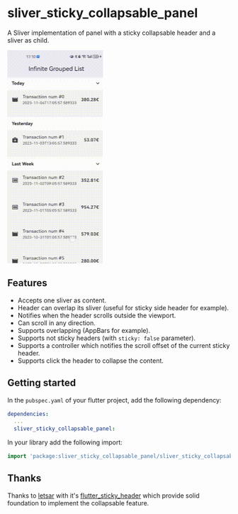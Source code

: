 # sliver_sticky_collapsable_panel

A Sliver implementation of panel with a sticky collapsable header and a sliver as child.

![Screenshot](https://github.com/techwn/files/blob/main/imgs/sliver_sticky_collapsable_panel.gif?raw=true)

## Features

* Accepts one sliver as content.
* Header can overlap its sliver (useful for sticky side header for example).
* Notifies when the header scrolls outside the viewport.
* Can scroll in any direction.
* Supports overlapping (AppBars for example).
* Supports not sticky headers (with `sticky: false` parameter).
* Supports a controller which notifies the scroll offset of the current sticky header.
* Supports click the header to collapse the content.

## Getting started

In the `pubspec.yaml` of your flutter project, add the following dependency:

```yaml
dependencies:
  ...
  sliver_sticky_collapsable_panel:
```

In your library add the following import:

```dart
import 'package:sliver_sticky_collapsable_panel/sliver_sticky_collapsable_panel.dart';
```

## Thanks

Thanks to [letsar](https://github.com/letsar) with
it's [flutter_sticky_header](https://pub.dev/packages/flutter_sticky_header) which provide solid foundation to implement
the collapsable feature.